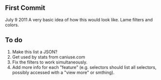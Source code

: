 First Commit
-------------

July 9 2011
A very basic idea of how this would look like. Lame filters and colors. 

To do
------
1. Make this list a JSON?
2. Get used by stats from caniuse.com
3. Fix the filters to work simultaneously.
4. Add more info for each "feature" (e.g. selectors should list all selectors, possibly accessed with a "view more" or smthing).